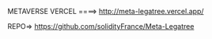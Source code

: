 METAVERSE VERCEL ====> http://meta-legatree.vercel.app/



REPO=> https://github.com/solidityFrance/Meta-Legatree
